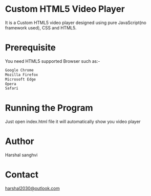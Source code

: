 # Custom HTML5 Video Player
It is a Custom HTML5 video player designed using pure JavaScript(no framework used), CSS and HTML5.

# Prerequisite
You need HTML5 supported Browser such as:-
```bash
Google Chrome
Mozilla Firefox
Microsoft Edge
Opera
Safari
```
# Running the Program
Just open index.html file it will automatically show you video player

# Author
Harshal sanghvi

# Contact
harshal2030@outlook.com
